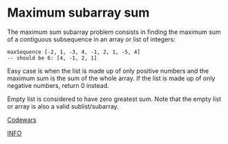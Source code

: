 # Maximum subarray sum

The maximum sum subarray problem consists in finding the maximum sum of a contiguous subsequence in an array or list of integers:

```
maxSequence [-2, 1, -3, 4, -1, 2, 1, -5, 4]
-- should be 6: [4, -1, 2, 1]
```

Easy case is when the list is made up of only positive numbers and the maximum sum is the sum of the whole array. If the list is made up of only negative numbers, return 0 instead.

Empty list is considered to have zero greatest sum. Note that the empty list or array is also a valid sublist/subarray.

[Codewars](https://www.codewars.com/kata/54521e9ec8e60bc4de000d6c/go)

[INFO]([Codewars](https://www.codewars.com/kata/5544c7a5cb454edb3c000047/train/go))

